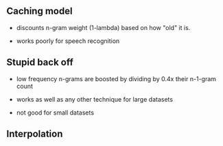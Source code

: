 Caching model
---------------
* discounts n-gram weight (1-lambda) based on how "old" it is.
- works poorly for speech recognition

Stupid back off
----------------
* low frequency n-grams are boosted by dividing by 0.4x their n-1-gram count 
+ works as well as any other technique for large datasets
- not good for small datasets

Interpolation
-------------


